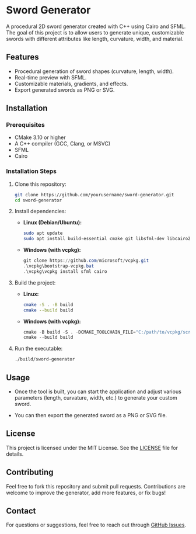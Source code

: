# Sword Generator

A procedural 2D sword generator created with C++ using Cairo and SFML. The goal of this project is to allow users to generate unique, customizable swords with different attributes like length, curvature, width, and material.

## Features

- Procedural generation of sword shapes (curvature, length, width).
- Real-time preview with SFML.
- Customizable materials, gradients, and effects.
- Export generated swords as PNG or SVG.

## Installation

### Prerequisites

- CMake 3.10 or higher
- A C++ compiler (GCC, Clang, or MSVC)
- SFML
- Cairo

### Installation Steps

1. Clone this repository:

    ```bash
    git clone https://github.com/yourusername/sword-generator.git
    cd sword-generator
    ```

2. Install dependencies:

   - **Linux (Debian/Ubuntu):**
     ```bash
     sudo apt update
     sudo apt install build-essential cmake git libsfml-dev libcairo2-dev
     ```

   - **Windows (with vcpkg):**
     ```powershell
     git clone https://github.com/microsoft/vcpkg.git
     .\vcpkg\bootstrap-vcpkg.bat
     .\vcpkg\vcpkg install sfml cairo
     ```

3. Build the project:

   - **Linux:**
     ```bash
     cmake -S . -B build
     cmake --build build
     ```

   - **Windows (with vcpkg):**
     ```powershell
     cmake -B build -S . -DCMAKE_TOOLCHAIN_FILE="C:/path/to/vcpkg/scripts/buildsystems/vcpkg.cmake"
     cmake --build build
     ```

4. Run the executable:

   ```bash
   ./build/sword-generator

## Usage

- Once the tool is built, you can start the application and adjust various parameters (length, curvature, width, etc.) to generate your custom sword.

- You can then export the generated sword as a PNG or SVG file.

## License

This project is licensed under the MIT License. See the [LICENSE](LICENSE) file for details.

## Contributing

Feel free to fork this repository and submit pull requests. Contributions are welcome to improve the generator, add more features, or fix bugs!

## Contact

For questions or suggestions, feel free to reach out through [GitHub Issues](https://github.com/Tefo02/sword-generator/issues).